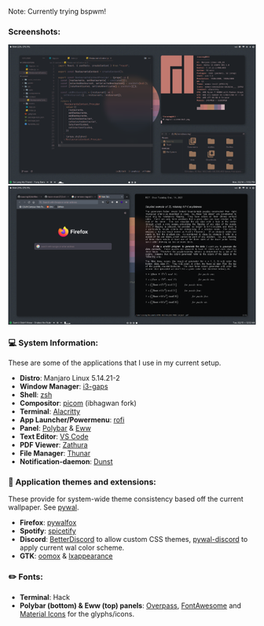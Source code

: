 Note: Currently trying bspwm!
### Screenshots:

<img src="screenshot.png">
<img src="screenshot2.png">


### :computer: System Information:

These are some of the applications that I use in my current setup. 

- **Distro**: Manjaro Linux 5.14.21-2
- **Window Manager**: [i3-gaps](https://github.com/Airblader/i3)  
- **Shell**: [zsh](https://ohmyz.sh/)
- **Compositor**: [picom](https://github.com/ibhagwan/picom) (ibhagwan fork)
- **Terminal**: [Alacritty](https://github.com/alacritty/alacritty)  
- **App Launcher/Powermenu**: [rofi](https://github.com/davatorium/rofi)   
- **Panel**: [Polybar](https://github.com/polybar/polybar) & [Eww](https://github.com/elkowar/eww)
- **Text Editor**: [VS Code](https://github.com/microsoft/vscode)
- **PDF Viewer**: [Zathura](https://pwmt.org/projects/zathura/) 
- **File Manager**: [Thunar](https://wiki.archlinux.org/title/thunar)
- **Notification-daemon**: [Dunst](https://wiki.archlinux.org/index.php/Dunst)  

### :rainbow: Application themes and extensions:

These provide for system-wide theme consistency based off the current wallpaper. See [pywal](https://github.com/dylanaraps/pywal).

- **Firefox**: [pywalfox](https://github.com/frewacom/pywalfox)  
- **Spotify**: [spicetify](https://spicetify.app/)  
- **Discord**: [BetterDiscord](https://betterdiscord.app/) to allow custom CSS themes, [pywal-discord](https://github.com/FilipLitwora/pywal-discord) to apply current wal color scheme.
- **GTK**: [oomox](https://github.com/themix-project/oomox) & [lxappearance](https://archlinux.org/packages/community/x86_64/lxappearance/)

### :pencil2: Fonts:  
- **Terminal**: Hack  
- **Polybar (bottom) & Eww (top) panels**: [Overpass](https://github.com/RedHatOfficial/Overpass), [FontAwesome](https://fontawesome.com/) and [Material Icons](https://google.github.io/material-design-icons/) for the glyphs/icons.



